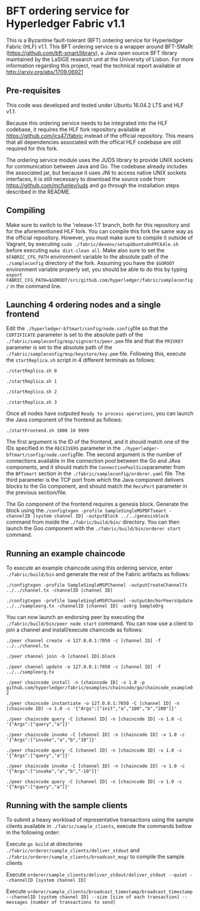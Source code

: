 # BFT ordering service for Hyperledger Fabric v1.1

This is a Byzantine fault-tolerant (BFT) ordering service for Hyperledger Fabric (HLF) v1.1. This BFT ordering service is a wrapper around BFT-SMaRt (https://github.com/bft-smart/library), a Java open source BFT library maintained by the LaSIGE research unit at the University of Lisbon. 
For more information regarding this project, read the technical report available at  http://arxiv.org/abs/1709.06921

## Pre-requisites

This code was developed and tested under Ubuntu 16.04.2 LTS and HLF v1.1.

Because this ordering service needs to be integrated into the HLF codebase, it requires the HLF fork repository available at https://github.com/jcs47/fabric instead of the official repository. This means that all dependencies associated with the offical HLF codebase are still required for this fork.

The ordering service module uses the JUDS library to provide UNIX sockets for communication between Java and Go. The codebase already includes the associated jar, but because it uses JNI to access native UNIX sockets interfaces, it is still necessary to download the source code from https://github.com/mcfunley/juds and go through the installation steps described in the README.

## Compiling

Make sure to switch to the 'release-1.1' branch, both for this repository and for the aforementioned HLF fork. You can compile this fork the same way as the official repository. However, you must make sure to compile it outside of Vagrant, by executing `sudo ./fabric/devenv/setupUbuntuOnPPC64le.sh` before executing `make dist-clean all`. Make also sure to set the `$FABRIC_CFG_PATH` environment variable to the absolute path of the `./sampleconfig` directory of the fork. Assuming you have the `$GOROOT` environment variable properly set, you should be able to do this by typing `export FABRIC_CFG_PATH=$GOROOT/src/github.com/hyperledger/fabric/sampleconfig/` in the command line.

## Launching 4 ordering nodes and a single frontend

Edit the `./hyperledger-bftmart/config/node.config`file so that the `CERTIFICATE` parameter is set to the absolute path of the `./fabric/sampleconfig/msp/signcerts/peer.pem` file and that the  `PRIVKEY` parameter is set to the absolute path of the `./fabric/sampleconfig/msp/keystore/key.pem` file. Following this, execute the `startReplica.sh` script in 4 different terminals as follows:

`./startReplica.sh 0`

`./startReplica.sh 1`

`./startReplica.sh 2`

`./startReplica.sh 3`

Once all nodes have outputed `Ready to process operations`, you can launch the Java component of the frontend as follows:

`./startFrontend.sh 1000 10 9999`

The first argument is the ID of the frontend, and it should match one of the IDs specified in the `RECEIVERS` parameter in the `./hyperledger-bftmart/config/node.config`file. The second argument is the number of connections available in the connection pool between the Go and JAva components, and it should match the `ConnectionPoolSize`parameter from the `BFTsmart` section in the `./fabric/sampleconfig/orderer.yaml` file. The third parameter is the TCP port from which the Java component delivers blocks to the Go component, and should match the `RecvPort` parameter in the previous section/file.

The Go component of the frontend requires a genesis block. Generate the block using the`./configtxgen -profile SampleSingleMSPBFTsmart -channelID [system channel ID] -outputBlock ../../genesisblock` command from inside the `./fabric/build/bin/` directory. You can then launch the Goo component with the `./fabric/build/bin/orderer start` command.

## Running an example chaincode

To execute an example chaincode using this ordering service, enter `./fabric/build/bin` and generate the rest of the Fabric artifacts as follows:

`./configtxgen -profile SampleSingleMSPChannel -outputCreateChannelTx ../../channel.tx -channelID [channel ID]`

`./configtxgen -profile SampleSingleMSPChannel -outputAnchorPeersUpdate ../../sampleorg.tx -channelID [channel ID] -asOrg SampleOrg`

You can now launch an endorsing peer by executing the `./fabric/build/bin/peer node start` command. You can now use a client to join a channel and install/execute chaincode as follows:

`./peer channel create -o 127.0.0.1:7050 -c [channel ID] -f ../../channel.tx`

`./peer channel join -b [channel ID].block`

`./peer channel update -o 127.0.0.1:7050 -c [channel ID] -f ../../sampleorg.tx`

`./peer chaincode install -n [chaincode ID] -v 1.0 -p github.com/hyperledger/fabric/examples/chaincode/go/chaincode_example02`

`./peer chaincode instantiate -o 127.0.0.1:7050 -C [channel ID] -n [chaincode ID] -v 1.0 -c '{"Args":["init","a","100","b","200"]}'`

`./peer chaincode query -C [channel ID] -n [chaincode ID] -v 1.0 -c '{"Args":["query","a"]}'`

`./peer chaincode invoke -C [channel ID] -n [chaincode ID] -v 1.0 -c '{"Args":["invoke","a","b","10"]}'`

`./peer chaincode query -C [channel ID] -n [chaincode ID] -v 1.0 -c '{"Args":["query","a"]}'`

`./peer chaincode invoke -C [channel ID] -n [chaincode ID] -v 1.0 -c '{"Args":["invoke","a","b","-10"]}'`

`./peer chaincode query -C [channel ID] -n [chaincode ID] -v 1.0 -c '{"Args":["query","a"]}'`

## Running with the sample clients

To submit a heavy workload of representative transactions using the sample clients available in `./fabric/sample_clients`, execute the commands bellow in the following order:

Execute `go build`  at directories `./fabric/orderer/sample_clients/deliver_stdout` and `./fabric/orderer/sample_clients/broadcast_msg/` to compile the sample clients

Execute `orderer/sample_clients/deliver_stdout/deliver_stdout --quiet --channelID [system channel ID]`

Execute `orderer/sample_clients/broadcast_timestamp/broadcast_timestamp --channelID [system channel ID] --size [size of each transaction] --messages [number of transactions to send]`

